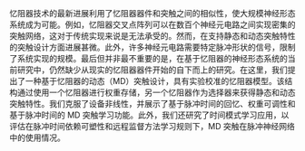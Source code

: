 忆阻器技术的最新进展利用了忆阻器器件和突触之间的相似性，使大规模神经形态系统成为可能。例如，忆阻器交叉点阵列可以在数百个神经元电路之间实现密集的突触网络，这对于传统实现来说是无法承受的。然而，在支持静态和动态突触特性的突触设计方面进展甚微。此外，许多神经元电路需要特定脉冲形状的信号，限制了系统实现的规模。最后但并非最不重要的是，在基于忆阻器的神经形态系统的当前研究中，仍然缺少从现实的忆阻器器件开始的自下而上的研究。在这里，我们提出了一种基于忆阻器的动态（MD）突触设计，具有实验校准的忆阻器模型。该结构通过使用一个忆阻器进行权重存储，另一个忆阻器作为选择器来获得静态和动态突触特性。我们克服了设备非线性，并展示了基于脉冲时间的回忆、权重可调性和基于脉冲时间的 MD 突触学习功能。此外，我们还研究了时间模式学习应用，以评估在脉冲时间依赖可塑性和远程监督方法学习规则下，MD 突触在脉冲神经网络中的使用情况。

